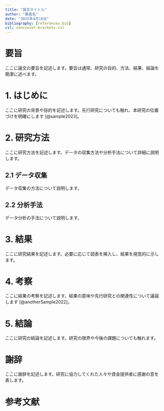 ```yaml
---
title: "論文タイトル"
author: "著者名"
date: "2025年4月16日"
bibliography: [references.bib]
csl: vancouver-brackets.csl
---
```


# 要旨

ここに論文の要旨を記述します。要旨は通常、研究の目的、方法、結果、結論を簡潔に述べます。

# 1. はじめに

ここに研究の背景や目的を記述します。先行研究についても触れ、本研究の位置づけを明確にします [@sample2023]。

# 2. 研究方法

ここに研究方法を記述します。データの収集方法や分析手法について詳細に説明します。

## 2.1 データ収集

データ収集の方法について説明します。

## 2.2 分析手法

データ分析の手法について説明します。

# 3. 結果

ここに研究結果を記述します。必要に応じて図表を挿入し、結果を視覚的に示します。

# 4. 考察

ここに結果の考察を記述します。結果の意味や先行研究との関連性について議論します [@anotherSample2022]。

# 5. 結論

ここに研究の結論を記述します。研究の限界や今後の課題についても触れます。

# 謝辞

ここに謝辞を記述します。研究に協力してくれた人々や資金提供者に感謝の意を表します。

# 参考文献

